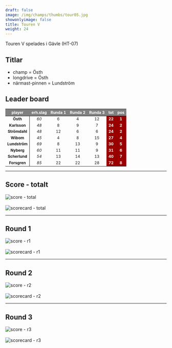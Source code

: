 ```yaml
---  
draft: false  
image: /img/champs/thumbs/tour05.jpg  
showonlyimage: false  
title: Touren V  
weight: 24  
---
```


Touren V spelades i Gävle (HT-07)

<!--more-->

Titlar
------

-   champ = Östh  
-   longdrive = Östh  
-   närmast-pinnen = Lundström

Leader board
------------

<table class="table table-striped table-bordered table-hover table-condensed table-responsive" style="font-size: 12px; ">
 <thead>
  <tr>
   <th style="text-align:center;font-weight: bold;color: white !important;background-color: gray !important;"> player </th>
   <th style="text-align:center;font-weight: bold;color: white !important;background-color: gray !important;"> erh.slag </th>
   <th style="text-align:center;font-weight: bold;color: white !important;background-color: gray !important;"> Runda 1 </th>
   <th style="text-align:center;font-weight: bold;color: white !important;background-color: gray !important;"> Runda 2 </th>
   <th style="text-align:center;font-weight: bold;color: white !important;background-color: gray !important;"> Runda 3 </th>
   <th style="text-align:center;font-weight: bold;color: white !important;background-color: gray !important;"> tot </th>
   <th style="text-align:center;font-weight: bold;color: white !important;background-color: gray !important;"> pos </th>
  </tr>
 </thead>
<tbody>
  <tr>
   <td style="text-align:center;font-weight: bold;background-color: gray50 !important;border-right:1px solid;"> Östh </td>
   <td style="text-align:center;font-style: italic;"> 60 </td>
   <td style="text-align:center;"> 6 </td>
   <td style="text-align:center;"> 4 </td>
   <td style="text-align:center;"> 12 </td>
   <td style="text-align:center;font-weight: bold;color: white !important;background-color: #990000 !important;"> 22 </td>
   <td style="text-align:center;font-weight: bold;color: white !important;background-color: #990000 !important;"> 1 </td>
  </tr>
  <tr>
   <td style="text-align:center;font-weight: bold;background-color: gray50 !important;border-right:1px solid;"> Karlsson </td>
   <td style="text-align:center;font-style: italic;"> 48 </td>
   <td style="text-align:center;"> 8 </td>
   <td style="text-align:center;"> 9 </td>
   <td style="text-align:center;"> 7 </td>
   <td style="text-align:center;font-weight: bold;color: white !important;background-color: #990000 !important;"> 24 </td>
   <td style="text-align:center;font-weight: bold;color: white !important;background-color: #990000 !important;"> 2 </td>
  </tr>
  <tr>
   <td style="text-align:center;font-weight: bold;background-color: gray50 !important;border-right:1px solid;"> Strömdahl </td>
   <td style="text-align:center;font-style: italic;"> 48 </td>
   <td style="text-align:center;"> 12 </td>
   <td style="text-align:center;"> 6 </td>
   <td style="text-align:center;"> 6 </td>
   <td style="text-align:center;font-weight: bold;color: white !important;background-color: #990000 !important;"> 24 </td>
   <td style="text-align:center;font-weight: bold;color: white !important;background-color: #990000 !important;"> 2 </td>
  </tr>
  <tr>
   <td style="text-align:center;font-weight: bold;background-color: gray50 !important;border-right:1px solid;"> Wibom </td>
   <td style="text-align:center;font-style: italic;"> 45 </td>
   <td style="text-align:center;"> 4 </td>
   <td style="text-align:center;"> 8 </td>
   <td style="text-align:center;"> 15 </td>
   <td style="text-align:center;font-weight: bold;color: white !important;background-color: #990000 !important;"> 27 </td>
   <td style="text-align:center;font-weight: bold;color: white !important;background-color: #990000 !important;"> 4 </td>
  </tr>
  <tr>
   <td style="text-align:center;font-weight: bold;background-color: gray50 !important;border-right:1px solid;"> Lundström </td>
   <td style="text-align:center;font-style: italic;"> 69 </td>
   <td style="text-align:center;"> 8 </td>
   <td style="text-align:center;"> 13 </td>
   <td style="text-align:center;"> 9 </td>
   <td style="text-align:center;font-weight: bold;color: white !important;background-color: #990000 !important;"> 30 </td>
   <td style="text-align:center;font-weight: bold;color: white !important;background-color: #990000 !important;"> 5 </td>
  </tr>
  <tr>
   <td style="text-align:center;font-weight: bold;background-color: gray50 !important;border-right:1px solid;"> Nyberg </td>
   <td style="text-align:center;font-style: italic;"> 60 </td>
   <td style="text-align:center;"> 11 </td>
   <td style="text-align:center;"> 11 </td>
   <td style="text-align:center;"> 9 </td>
   <td style="text-align:center;font-weight: bold;color: white !important;background-color: #990000 !important;"> 31 </td>
   <td style="text-align:center;font-weight: bold;color: white !important;background-color: #990000 !important;"> 6 </td>
  </tr>
  <tr>
   <td style="text-align:center;font-weight: bold;background-color: gray50 !important;border-right:1px solid;"> Scherlund </td>
   <td style="text-align:center;font-style: italic;"> 54 </td>
   <td style="text-align:center;"> 13 </td>
   <td style="text-align:center;"> 14 </td>
   <td style="text-align:center;"> 13 </td>
   <td style="text-align:center;font-weight: bold;color: white !important;background-color: #990000 !important;"> 40 </td>
   <td style="text-align:center;font-weight: bold;color: white !important;background-color: #990000 !important;"> 7 </td>
  </tr>
  <tr>
   <td style="text-align:center;font-weight: bold;background-color: gray50 !important;border-right:1px solid;"> Forsgren </td>
   <td style="text-align:center;font-style: italic;"> 85 </td>
   <td style="text-align:center;"> 22 </td>
   <td style="text-align:center;"> 22 </td>
   <td style="text-align:center;"> 28 </td>
   <td style="text-align:center;font-weight: bold;color: white !important;background-color: #990000 !important;"> 72 </td>
   <td style="text-align:center;font-weight: bold;color: white !important;background-color: #990000 !important;"> 8 </td>
  </tr>
</tbody>
</table>

------------------------------------------------------------------------

Score - totalt
--------------

<img src="/results/tour05/relnet.lineplot.all.png" alt="score - total">
<br><br>
<img src="/results/tour05/absgross.scorecard.all.png" alt="scorecard - total">

------------------------------------------------------------------------

Round 1
-------

<img src="/results/tour05/relnet.lineplot.r1.png" alt="score - r1">
<br><br>
<img src="/results/tour05/absgross.scorecard.r1.png" alt="scorecard - r1">

------------------------------------------------------------------------

Round 2
-------

<img src="/results/tour05/relnet.lineplot.r2.png" alt="score - r2">
<br><br>
<img src="/results/tour05/absgross.scorecard.r2.png" alt="scorecard - r2">

------------------------------------------------------------------------

Round 3
-------

<img src="/results/tour05/relnet.lineplot.r3.png" alt="score - r3">
<br><br>
<img src="/results/tour05/absgross.scorecard.r3.png" alt="scorecard - r3">

